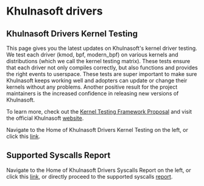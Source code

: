 # Khulnasoft drivers

## Khulnasoft Drivers Kernel Testing

This page gives you the latest updates on Khulnasoft's kernel driver testing. We test each driver (kmod, bpf, modern_bpf) on various kernels and distributions (which we call the kernel testing matrix). These tests ensure that each driver not only compiles correctly, but also functions and provides the right events to userspace. These tests are super important to make sure Khulnasoft keeps working well and adopters can update or change their kernels without any problems. Another positive result for the project maintainers is the increased confidence in releasing new versions of Khulnasoft.

To learn more, check out the [Kernel Testing Framework Proposal](https://github.com/khulnasoft/libs/blob/master/proposals/20230530-driver-kernel-testing-framework.md) and visit the official Khulnasoft [website](https://khulnasoft.com/).

Navigate to the Home of Khulnasoft Drivers Kernel Testing on the left, or click this [link](matrix.md).

## Supported Syscalls Report

Navigate to the Home of Khulnasoft Drivers Syscalls Report on the left, or click this [link](syscalls.md), or directly proceed to the supported syscalls [report](report.md).
